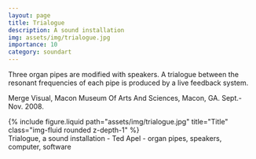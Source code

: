 ```yaml
---
layout: page
title: Trialogue
description: A sound installation 
img: assets/img/trialogue.jpg
importance: 10
category: soundart
---
```


Three organ pipes are modified with speakers. A trialogue between the resonant frequencies of each pipe is produced by a live feedback system.

Merge Visual, Macon Museum Of Arts And Sciences, Macon, GA. Sept.-Nov. 2008.

<div class="row">
    <div class="col-sm mt-3 mt-md-0">
        {% include figure.liquid path="assets/img/trialogue.jpg" title="Title" class="img-fluid rounded z-depth-1" %}
    </div>
</div>
<div class="caption">
    Trialogue, a sound installation - Ted Apel - organ pipes, speakers, computer, software

</div>




